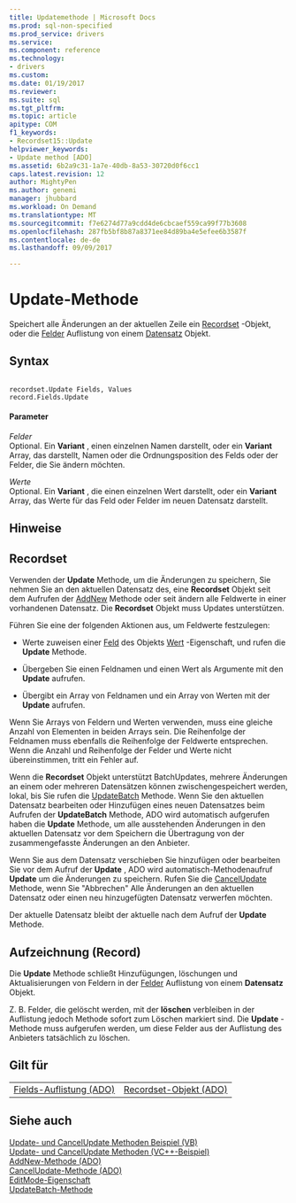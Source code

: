```yaml
---
title: Updatemethode | Microsoft Docs
ms.prod: sql-non-specified
ms.prod_service: drivers
ms.service: 
ms.component: reference
ms.technology:
- drivers
ms.custom: 
ms.date: 01/19/2017
ms.reviewer: 
ms.suite: sql
ms.tgt_pltfrm: 
ms.topic: article
apitype: COM
f1_keywords:
- Recordset15::Update
helpviewer_keywords:
- Update method [ADO]
ms.assetid: 6b2a9c31-1a7e-40db-8a53-30720d0f6cc1
caps.latest.revision: 12
author: MightyPen
ms.author: genemi
manager: jhubbard
ms.workload: On Demand
ms.translationtype: MT
ms.sourcegitcommit: f7e6274d77a9cdd4de6cbcaef559ca99f77b3608
ms.openlocfilehash: 287fb5bf8b87a8371ee84d89ba4e5efee6b3587f
ms.contentlocale: de-de
ms.lasthandoff: 09/09/2017

---
```

# <a name="update-method"></a>Update-Methode
Speichert alle Änderungen an der aktuellen Zeile ein [Recordset](../../../ado/reference/ado-api/recordset-object-ado.md) -Objekt, oder die [Felder](../../../ado/reference/ado-api/fields-collection-ado.md) Auflistung von einem [Datensatz](../../../ado/reference/ado-api/record-object-ado.md) Objekt.  
  
## <a name="syntax"></a>Syntax  
  
```  
  
recordset.Update Fields, Values  
record.Fields.Update  
```  
  
#### <a name="parameters"></a>Parameter  
 *Felder*  
 Optional. Ein **Variant** , einen einzelnen Namen darstellt, oder ein **Variant** Array, das darstellt, Namen oder die Ordnungsposition des Felds oder der Felder, die Sie ändern möchten.  
  
 *Werte*  
 Optional. Ein **Variant** , die einen einzelnen Wert darstellt, oder ein **Variant** Array, das Werte für das Feld oder Felder im neuen Datensatz darstellt.  
  
## <a name="remarks"></a>Hinweise  
  
## <a name="recordset"></a>Recordset  
 Verwenden der **Update** Methode, um die Änderungen zu speichern, Sie nehmen Sie an den aktuellen Datensatz des, eine **Recordset** Objekt seit dem Aufrufen der [AddNew](../../../ado/reference/ado-api/addnew-method-ado.md) Methode oder seit ändern alle Feldwerte in einer vorhandenen Datensatz. Die **Recordset** Objekt muss Updates unterstützen.  
  
 Führen Sie eine der folgenden Aktionen aus, um Feldwerte festzulegen:  
  
-   Werte zuweisen einer [Feld](../../../ado/reference/ado-api/field-object.md) des Objekts [Wert](../../../ado/reference/ado-api/value-property-ado.md) -Eigenschaft, und rufen die **Update** Methode.  
  
-   Übergeben Sie einen Feldnamen und einen Wert als Argumente mit den **Update** aufrufen.  
  
-   Übergibt ein Array von Feldnamen und ein Array von Werten mit der **Update** aufrufen.  
  
 Wenn Sie Arrays von Feldern und Werten verwenden, muss eine gleiche Anzahl von Elementen in beiden Arrays sein. Die Reihenfolge der Feldnamen muss ebenfalls die Reihenfolge der Feldwerte entsprechen. Wenn die Anzahl und Reihenfolge der Felder und Werte nicht übereinstimmen, tritt ein Fehler auf.  
  
 Wenn die **Recordset** Objekt unterstützt BatchUpdates, mehrere Änderungen an einem oder mehreren Datensätzen können zwischengespeichert werden, lokal, bis Sie rufen die [UpdateBatch](../../../ado/reference/ado-api/updatebatch-method.md) Methode. Wenn Sie den aktuellen Datensatz bearbeiten oder Hinzufügen eines neuen Datensatzes beim Aufrufen der **UpdateBatch** Methode, ADO wird automatisch aufgerufen haben die **Update** Methode, um alle ausstehenden Änderungen in den aktuellen Datensatz vor dem Speichern die Übertragung von der zusammengefasste Änderungen an den Anbieter.  
  
 Wenn Sie aus dem Datensatz verschieben Sie hinzufügen oder bearbeiten Sie vor dem Aufruf der **Update** , ADO wird automatisch-Methodenaufruf **Update** um die Änderungen zu speichern. Rufen Sie die [CancelUpdate](../../../ado/reference/ado-api/cancelupdate-method-ado.md) Methode, wenn Sie "Abbrechen" Alle Änderungen an den aktuellen Datensatz oder einen neu hinzugefügten Datensatz verwerfen möchten.  
  
 Der aktuelle Datensatz bleibt der aktuelle nach dem Aufruf der **Update** Methode.  
  
## <a name="record"></a>Aufzeichnung (Record)  
 Die **Update** Methode schließt Hinzufügungen, löschungen und Aktualisierungen von Feldern in der [Felder](../../../ado/reference/ado-api/fields-collection-ado.md) Auflistung von einem **Datensatz** Objekt.  
  
 Z. B. Felder, die gelöscht werden, mit der **löschen** verbleiben in der Auflistung jedoch Methode sofort zum Löschen markiert sind. Die **Update** -Methode muss aufgerufen werden, um diese Felder aus der Auflistung des Anbieters tatsächlich zu löschen.  
  
## <a name="applies-to"></a>Gilt für  
  
|||  
|-|-|  
|[Fields-Auflistung (ADO)](../../../ado/reference/ado-api/fields-collection-ado.md)|[Recordset-Objekt (ADO)](../../../ado/reference/ado-api/recordset-object-ado.md)|  
  
## <a name="see-also"></a>Siehe auch  
 [Update- und CancelUpdate Methoden Beispiel (VB)](../../../ado/reference/ado-api/update-and-cancelupdate-methods-example-vb.md)   
 [Update- und CancelUpdate Methoden (VC++-Beispiel)](../../../ado/reference/ado-api/update-and-cancelupdate-methods-example-vc.md)   
 [AddNew-Methode (ADO)](../../../ado/reference/ado-api/addnew-method-ado.md)   
 [CancelUpdate-Methode (ADO)](../../../ado/reference/ado-api/cancelupdate-method-ado.md)   
 [EditMode-Eigenschaft](../../../ado/reference/ado-api/editmode-property.md)   
 [UpdateBatch-Methode](../../../ado/reference/ado-api/updatebatch-method.md)

